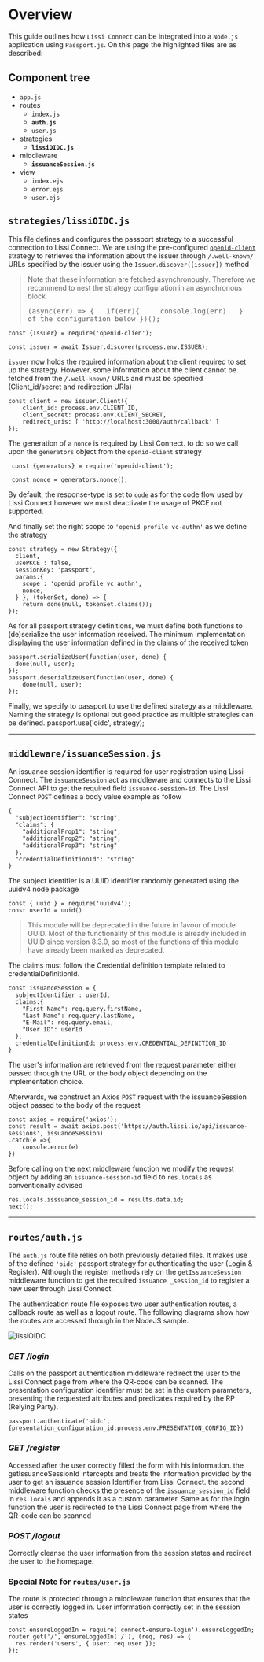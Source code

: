 # Overview

This guide outlines how `Lissi Connect` can be integrated into a `Node.js` application using `Passport.js`.
On this page the highlighted files are as described:

## Component tree

- `app.js`
- routes
  - `index.js`
  - **`auth.js`**
  - `user.js`
- strategies
  - **`lissiOIDC.js`**
- middleware
  - **`issuanceSession.js`**
- view
  - `index.ejs`
  - `error.ejs`
  - `user.ejs`

## **`strategies/lissiOIDC.js`**

This file defines and configures the passport strategy to a successful connection to Lissi Connect. We are using the pre-configured [`openid-client`](https://www.passportjs.org/packages/openid-client/) strategy to retrieves the information about the issuer through `/.well-known/` URLs specified by the issuer using the `Issuer.discover([issuer])` method

> Note that these information are fetched asynchronously. Therefore we recommend to nest the strategy configuration in an asynchronous block\
    <pre>(async(err) => {
      &nbsp;&nbsp;if(err){
        &nbsp;&nbsp;&nbsp;&nbsp;console.log(err)
      &nbsp;&nbsp;}
      &nbsp;&nbsp;// Rest of the configuration below
    })();</pre>

    const {Issuer} = require('openid-clien');
    
    const issuer = await Issuer.discover(process.env.ISSUER);

`issuer` now holds the required information about the client required to set up the strategy. However, some information about the client cannot be fetched from the `/.well-known/` URLs and must be specified (Client_id/secret and redirection URIs)

    const client = new issuer.Client({
        client_id: process.env.CLIENT_ID,
        client_secret: process.env.CLIENT_SECRET,
        redirect_uris: [ 'http://localhost:3000/auth/callback' ]
    });

The generation of a `nonce` is required by Lissi Connect. to do so we call upon the `generators` object from the `openid-client` strategy

     const {generators} = require('openid-client');

     const nonce = generators.nonce();

By default, the response-type is set to `code` as for the code flow used by Lissi Connect however we must deactivate the usage of PKCE not supported.

And finally set the right scope to `'openid profile vc-authn'` as we define the strategy

    const strategy = new Strategy({ 
      client,
      usePKCE : false,
      sessionKey: 'passport',
      params:{
        scope : 'openid profile vc_authn',
        nonce,
      } }, (tokenSet, done) => {
        return done(null, tokenSet.claims());
    });

As for all passport strategy definitions, we must define both functions to (de)serialize the user information received. The minimum implementation displaying the user information defined in the claims of the received token

    passport.serializeUser(function(user, done) {
      done(null, user);   
    });
    passport.deserializeUser(function(user, done) {
        done(null, user);
    });

Finally, we specify to passport to use the defined strategy as a middleware. Naming the strategy is optional but good practice as multiple strategies can be defined.
    passport.use('oidc', strategy);

------

## **`middleware/issuanceSession.js`**

An issuance session identifier is required for user registration using Lissi Connect. The `issuanceSession` act as middleware and connects to the Lissi Connect API to get the required field `issuance-session-id`. The Lissi Connect `POST` defines a body value example as follow

    {
      "subjectIdentifier": "string",
      "claims": {
        "additionalProp1": "string",
        "additionalProp2": "string",
        "additionalProp3": "string"
      },
      "credentialDefinitionId": "string"
    }

The subject identifier is a UUID identifier randomly generated using the uuidv4 node package

    const { uuid } = require('uuidv4');
    const userId = uuid()

> This module will be deprecated in the future in favour of module UUID. Most of the functionality of this module is already included in UUID since version 8.3.0, so most of the functions of this module have already been marked as deprecated.

The claims must follow the Credential definition template related to credentialDefinitionId.

    const issuanceSession = {
      subjectIdentifier : userId,
      claims:{
        "First Name": req.query.firstName,
        "Last Name": req.query.lastName,
        "E-Mail": req.query.email,
        "User ID": userId
      },
      credentialDefinitionId: process.env.CREDENTIAL_DEFINITION_ID
    }

The user's information are retrieved from the request parameter either passed through the URL or the body object depending on the implementation choice.

Afterwards, we construct an Axios `POST` request with the issuanceSession object passed to the body of the request

    const axios = require('axios');
    const result = await axios.post('https://auth.lissi.io/api/issuance-sessions', issuanceSession)
    .catch(e =>{
        console.error(e)
    })

Before calling on the next middleware function we modify the request object by adding an `issuance-session-id` field to `res.locals` as conventionally advised

    res.locals.isssuance_session_id = results.data.id;
    next();

------

## **`routes/auth.js`**

The `auth.js` route file relies on both previously detailed files. It makes use of the defined `'oidc'` passport strategy for authenticating the user (Login & Register). Although the register methods rely on the `getIssuanceSession` middleware function to get the required `issuance _session_id` to register a new user through Lissi Connect.

The authentication route file exposes two user authentication routes, a callback route as well as a logout route. The following diagrams show how the routes are accessed through in the NodeJS sample.

![lissiOIDC](https://user-images.githubusercontent.com/26570586/156165257-458b229e-7ee5-4328-9d09-976d8d05b094.png)

### *GET /login*

Calls on the passport authentication middleware redirect the user to the Lissi Connect page from where the QR-code can be scanned. The presentation configuration identifier must be set in the custom parameters, presenting the requested attributes and predicates required by the  RP (Relying Party).  

    passport.authenticate('oidc', {presentation_configuration_id:process.env.PRESENTATION_CONFIG_ID})

### *GET /register*

Accessed after the user correctly filled the form with his information. the getIssuanceSessionId intercepts and treats the information provided by the user to get an issuance session Identifier from Lissi Connect. the second middleware function checks the presence of the `issuance_session_id` field in `res.locals` and appends it as a custom parameter. Same as for the login function the user is redirected to the Lissi Connect page from where the QR-code can be scanned

### *POST /logout*

Correctly cleanse the user information from the session states and redirect the user to the homepage.

### Special Note for `routes/user.js`

The route is protected through a middleware function that ensures that the user is correctly logged in. User information correctly set in the session states

    const ensureLoggedIn = require('connect-ensure-login').ensureLoggedIn;
    router.get('/', ensureLoggedIn('/'), (req, res) => {
      res.render('users', { user: req.user });
    });
